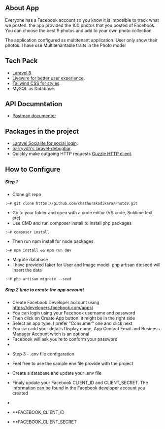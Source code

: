 
## About App

Everyone has a Facebook account so you know it is imposible to track what we posted. the app provided the 100 photos that you posted of Facebook. You can choose the best 9 photos and add to your own photo collection

The application configured as multitenant application. User only show their photos. I have use Multitenantable traits in the Photo model 



## Tech Pack

- [Laravel 8](https://laravel.com/docs/8.x).
- [Livewire for better user experience](https://laravel-livewire.com/docs/2.x/quickstart).
- [Tailwind CSS for styles](https://tailwindcss.com/docs).
- MySQL as Database.

## API Documntation 
- [Postman documenter](https://documenter.getpostman.com/view/12479368/UV5WDdo6)


## Packages in the project
- [Laravel Socialite for social login](https://laravel.com/docs/8.x/socialite).
- [barryvdh's laravel-debugbar](https://github.com/barryvdh/laravel-debugbar).
- Quickly make outgoing HTTP requests [ Guzzle HTTP client](https://laravel.com/docs/8.x/http-client).



## How to Configure

##### Step 1

* Clone git repo
```shell
:~# git clone https://github.com/chathurakodikara/Photo9.git
```
* Go to your folder and open with a code editor (VS code, Sublime text etc)
* Use CMD and run composer install to install php packages
```shell
:~# composer install
```
* Then run npm install for node packages
```shell
:~# npm install && npm run dev
```
* Migrate database 
* I have provided faker for User and Image model. php artisan db:seed will insert the data

```shell
:~# php artisan migrate --seed
```



##### Step 2 time to create the app account

* Create Facebook Developer account using https://developers.facebook.com/apps/
* You can login using your Facebook username and password
* Then click on Create App button. it might be in the right side
* Select an app type. I prefer "Consumer" one and click next
* You can add your details Display name, App Contact Email and Business Manager Account witch is an optional
* Facebook will ask you’re to conform your password
*


- Step 3 - .env file configaration

- Feel free to use the sample env file provide with the project
- Create a database and update your .env file
- Finaly update your Facebook CLIENT_ID and CLIENT_SECRET. The information can be found in the Facebook developer account you created
- 
- **FACEBOOK_CLIENT_ID
- **FACEBOOK_CLIENT_SECRET

